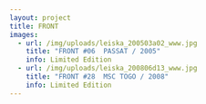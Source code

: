 ```yaml
---
layout: project
title: FRONT
images:
  - url: /img/uploads/leiska_200503a02_www.jpg
    title: "FRONT #06  PASSAT / 2005"
    info: Limited Edition
  - url: /img/uploads/leiska_200806d13_www.jpg
    title: "FRONT #28  MSC TOGO / 2008"
    info: Limited Edition
---
```

